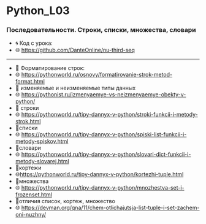 # Python_L03
### Последовательности. Строки, списки, множества, словари

- 🌀 Код с урока:
- 🌐 https://github.com/DanteOnline/nu-third-seq
---
- 🔸 Форматирование строк:
- 🌐 https://pythonworld.ru/osnovy/formatirovanie-strok-metod-format.html 
- 🔸 изменяемые и неизменяемые типы данных
- 🌐 https://pythonist.ru/izmenyaemye-vs-neizmenyaemye-obekty-v-python/
- 🔸 строки
- 🌐 https://pythonworld.ru/tipy-dannyx-v-python/stroki-funkcii-i-metody-strok.html
- 🔸списки
- 🌐 https://pythonworld.ru/tipy-dannyx-v-python/spiski-list-funkcii-i-metody-spiskov.html
- 🔸словари
- 🌐 https://pythonworld.ru/tipy-dannyx-v-python/slovari-dict-funkcii-i-metody-slovarej.html
- 🔸кортежи
- 🌐https://pythonworld.ru/tipy-dannyx-v-python/kortezhi-tuple.html
- 🔸множества
- 🌐 https://pythonworld.ru/tipy-dannyx-v-python/mnozhestva-set-i-frozenset.html
- 🔸отличия список, кортеж, множество
- 🌐 https://devman.org/qna/11/chem-otlichajutsja-list-tuple-i-set-zachem-oni-nuzhny/
